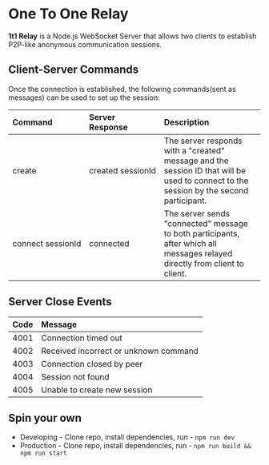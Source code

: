 # One To One Relay

**1t1 Relay** is a Node.js WebSocket Server that allows two clients to establish P2P-like anonymous communication sessions.

## Client-Server Commands

Once the connection is established, the following commands(sent as messages) can be used to set up the session:

| Command | Server Response | Description |
| :------ | :-------------- | :---------- |
| create  | created sessionId | The server responds with a "created" message and the session ID that will be used to connect to the session by the second participant. |
| connect sessionId | connected | The server sends "connected" message to both participants, after which all messages relayed directly from client to client. |

## Server Close Events

| Code | Message |
| :--- | :------ |
| 4001 | Connection timed out |
| 4002 | Received incorrect or unknown command |
| 4003 | Connection closed by peer |
| 4004 | Session not found |
| 4005 | Unable to create new session |

## Spin your own
  * Developing - Clone repo, install dependencies, run - `npm run dev`
  * Production - Clone repo, install dependencies, run - `npm run build && npm run start`
